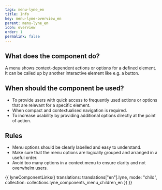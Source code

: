 ```yaml
---
tags: menu-lyne_en
title: Info
key: menu-lyne-overview_en
parent: menu-lyne_en
icon: overview
order: 1
permalink: false
---
```


## What does the component do?
A menu shows context-dependent actions or options for a defined element. It can be called up by another interactive element like e.g. a button. 

## When should the component be used?
* To provide users with quick access to frequently used actions or options that are relevant for a specific element.
* When compact and contextualised navigation is required.
* To increase usability by providing additional options directly at the point of action.

## Rules
* Menu options should be clearly labelled and easy to understand.
* Make sure that the menu options are logically grouped and arranged in a useful order.
* Avoid too many options in a context menu to ensure clarity and not overwhelm users.

{{ lyneComponentLinks({
  translations: translations["en"].lyne,
  mode: "child",
  collection: collections.lyne_components_menu_children_en
}) }}

